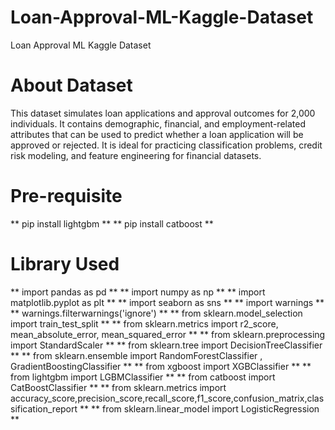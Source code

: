 # Loan-Approval-ML-Kaggle-Dataset
Loan Approval ML Kaggle Dataset

# About Dataset
This dataset simulates loan applications and approval outcomes for 2,000 individuals. It contains demographic, financial, and employment-related attributes that can be used to predict whether a loan application will be approved or rejected. It is ideal for practicing classification problems, credit risk modeling, and feature engineering for financial datasets.

# Pre-requisite
** pip install lightgbm **
** pip install catboost **

# Library Used
 ** import pandas as pd **
** import numpy as np **
** import matplotlib.pyplot as plt **
** import seaborn as sns **
** import warnings **
** warnings.filterwarnings('ignore') **
** from sklearn.model_selection import train_test_split **
** from sklearn.metrics import r2_score, mean_absolute_error, mean_squared_error **
** from sklearn.preprocessing import StandardScaler **
** from sklearn.tree import DecisionTreeClassifier **
** from sklearn.ensemble import RandomForestClassifier , GradientBoostingClassifier **
** from xgboost import XGBClassifier **
** from lightgbm import LGBMClassifier **
** from catboost import CatBoostClassifier **
** from sklearn.metrics import accuracy_score,precision_score,recall_score,f1_score,confusion_matrix,classification_report **
** from sklearn.linear_model import LogisticRegression **

